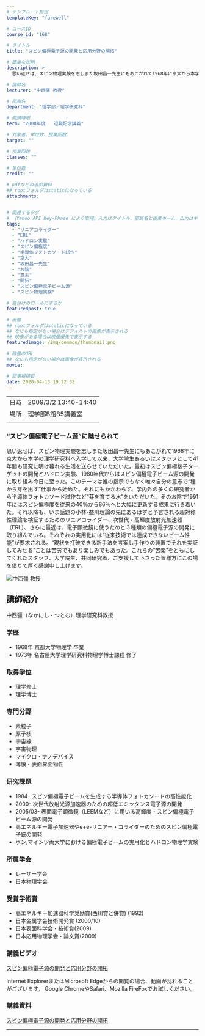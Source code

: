 ```yaml
---
# テンプレート指定
templateKey: "farewell"

# コースID
course_id: "168"

# タイトル
title: "スピン偏極電子源の開発と応用分野の開拓"

# 簡単な説明
description: >-
  思い返せば、スピン物理実験を志しまた坂田昌一先生にもあこがれて1968年に京大から本学の理学研究科へ入学して以来、大学院生あるいはスタッフとして41年間も研究に明け暮れる生活を送 ....

# 講師名
lecturer: "中西彊 教授"

# 部局名
department: "理学部／理学研究科"

# 開講時限
term: "2008年度	退職記念講義"

# 対象者、単位数、授業回数
target: ""

# 授業回数
classes: ""

# 単位数
credit: ""

# pdfなどの追加資料
## rootフォルダはstaticになっている
attachments:


# 関連するタグ
# （Yahoo API Key-Phase により取得。入力はタイトル、部局名と授業ホーム、出力はキーフレーズ（tags））
tags:
  - "リニアコライダー"
  - "ERL"
  - "ハドロン実験"
  - "スピン偏極度"
  - "半導体フォトカソード試作"
  - "京大"
  - "坂田昌一先生"
  - "お陰"
  - "意志"
  - "開拓"
  - "スピン偏極電子ビーム源"
  - "スピン物理実験"

# 色付けのロールにするか
featuredpost: true

# 画像
## rootフォルダはstaticになっている
## なにも指定がない場合はデフォルトの画像が表示される
## 映像がある場合は映像優先で表示する
featuredimage: /img/common/thumbnail.png

# 映像のURL
## なにも指定がない場合は画像が表示される
movie: 

# 記事投稿日
date: 2020-04-13 19:22:32
---
```


|   |   |
|---|---|
| 日時 | 2009/3/2  13:40-14:40 |
| 場所 | 理学部B館B5講義室 |
|   |   |


<!--
<h3>
スピン偏極電子源の開発と応用分野の開拓
</h3>

<p>
中西彊 理学研究科教授 退職記念講義
</p>

<h3>後輩へのメッセージ</h3>

{flvplay path=""}
-->

### “スピン偏極電子ビーム源”に魅せられて

思い返せば、スピン物理実験を志しまた坂田昌一先生にもあこがれて1968年に京大から本学の理学研究科へ入学して以来、大学院生あるいはスタッフとして41年間も研究に明け暮れる生活を送らせていただいた。最初はスピン偏極核子ターゲットの開発とハドロン実験、1980年代からはスピン偏極電子ビーム源の開発に取り組み今日に至った。このテーマは誰の指示でもなく唯々自分の意志で“種から芽を出す”仕事から始めた。それにもかかわらず、学内外の多くの研究者から半導体フォトカソード試作など“芽を育てる水”をいただいた。そのお陰で1991年にはスピン偏極度を従来の40％から86％へと大幅に更新する成果に行き着いた。それ以降も、いま話題の小林-益川理論の先にあるはずと予言される超対称性理論を検証するためのリニアコライダー、次世代・高輝度放射光加速器（ERL）、さらに最近は、電子顕微鏡に使うためと３種類の偏極電子源の開発に取り組んでいる。それぞれの実用化には“従来技術では達成できないビーム性能”が要求される。“現状を打破できる新手法を考案し手作りの装置でそれを実証してみせる”ことは苦労でもあり楽しみでもあった。これらの“苦楽”をともにしてくれたスタッフ、大学院生、共同研究者、ご支援して下さった皆様方にこの場を借りて厚く感謝申し上げます。



![中西彊 教授](https://ocw.nagoya-u.jp/files/168/s_nakanishi.jpg) 
## 講師紹介

中西彊（なかにし・つとむ）理学研究科教授

### 学歴

* 1968年 京都大学物理学 卒業
* 1973年 名古屋大学理学研究科物理学博士課程 修了

### 取得学位

* 理学修士
* 理学博士

### 専門分野

* 素粒子
* 原子核
* 宇宙線
* 宇宙物理
* マイクロ・ナノデバイス
* 薄膜・表面界面物性

### 研究課題

* 1984- スピン偏極電子ビームを生成する半導体フォトカソードの高性能化
* 2000-  次世代放射光源加速器のための超低エミッタンス電子源の開発
* 2005/03- 表面電子顕微鏡（LEEMなど）に用いる高輝度・スピン偏極電子ビーム源の開発
* 高エネルギー電子加速器やe+e-リニアー・コライダーのためのスピン偏極電子銃の開発
* ボン,マインツ両大学における偏極電子ビームの実用化とハドロン物理学実験

### 所属学会

* レーザー学会
* 日本物理学会

### 受賞学術賞

* 高エネルギー加速器科学奨励賞(西川賞と併賞) (1992)
* 日本金属学会技術開発賞 (2000/10)
* 日本表面科学会・技術賞(2009)
* 日本応用物理学会・論文賞(2009)


### 講義ビデオ

[スピン偏極電子源の開発と応用分野の開拓](https://nuvideo.media.nagoya-u.ac.jp/embed/323302cc9928533a80e0e915dca92c524ad3020c)

Internet ExplorerまたはMicrosoft Edgeからの閲覧の場合、動画が乱れることがございます。
Google ChromeやSafari、Mozilla FireFoxでお試しください。

### 講義資料

[スピン偏極電子源の開発と応用分野の開拓](https://ocw.nagoya-u.jp/files/168/nakanishi_siryo.pdf) 



-----